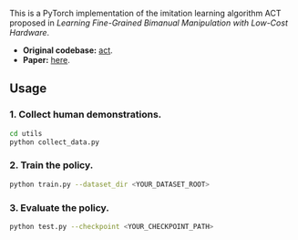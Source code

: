 This is a PyTorch implementation of the imitation learning algorithm ACT proposed in _Learning Fine-Grained Bimanual Manipulation with Low-Cost Hardware_. 
- **Original codebase:** [act](https://github.com/tonyzhaozh/act).
- **Paper:** [here](https://arxiv.org/abs/2304.13705).

## Usage
### 1. Collect human demonstrations.
```bash
cd utils
python collect_data.py
```
### 2. Train the policy.
```bash
python train.py --dataset_dir <YOUR_DATASET_ROOT>
```
### 3. Evaluate the policy.
```bash
python test.py --checkpoint <YOUR_CHECKPOINT_PATH>
```

